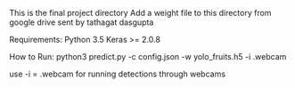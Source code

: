 This is the final project directory
Add a weight file to this directory from google drive sent by tathagat dasgupta

Requirements: 
Python 3.5
Keras >= 2.0.8

How to Run:
python3 predict.py -c config.json -w yolo_fruits.h5 -i .webcam

use -i = .webcam for running detections through webcams

